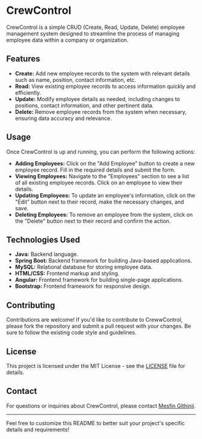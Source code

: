 # CrewControl

CrewControl is a simple CRUD (Create, Read, Update, Delete) employee management system designed to streamline the process of managing employee data within a company or organization.

## Features

- **Create:** Add new employee records to the system with relevant details such as name, position, contact information, etc.
- **Read:** View existing employee records to access information quickly and efficiently.
- **Update:** Modify employee details as needed, including changes to positions, contact information, and other pertinent data.
- **Delete:** Remove employee records from the system when necessary, ensuring data accuracy and relevance.

## Usage

Once CrewControl is up and running, you can perform the following actions:

- **Adding Employees:** Click on the "Add Employee" button to create a new employee record. Fill in the required details and submit the form.
- **Viewing Employees:** Navigate to the "Employees" section to see a list of all existing employee records. Click on an employee to view their details.
- **Updating Employees:** To update an employee's information, click on the "Edit" button next to their record, make the necessary changes, and save.
- **Deleting Employees:** To remove an employee from the system, click on the "Delete" button next to their record and confirm the action.

## Technologies Used

- **Java:** Backend language.
- **Spring Boot:** Backend framework for building Java-based applications.
- **MySQL:** Relational database for storing employee data.
- **HTML/CSS:** Frontend markup and styling.
- **Angular:** Frontend framework for building single-page applications.
- **Bootstrap:** Frontend framework for responsive design.

## Contributing

Contributions are welcome! If you'd like to contribute to CrewwControl, please fork the repository and submit a pull request with your changes. Be sure to follow the existing code style and guidelines.

## License

This project is licensed under the MIT License - see the [LICENSE](LICENSE) file for details.

## Contact

For questions or inquiries about CrewControl, please contact [Mesfin Githinji](mailto:mesfingithinji@gmail.com).

---

Feel free to customize this README to better suit your project's specific details and requirements!
